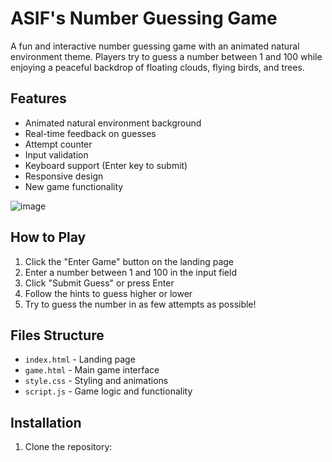 # ASIF's Number Guessing Game

A fun and interactive number guessing game with an animated natural environment theme. Players try to guess a number between 1 and 100 while enjoying a peaceful backdrop of floating clouds, flying birds, and trees.

## Features

- Animated natural environment background
- Real-time feedback on guesses
- Attempt counter
- Input validation
- Keyboard support (Enter key to submit)
- Responsive design
- New game functionality

![image](https://github.com/user-attachments/assets/41b274c4-45c7-4c92-afe6-b94d30bcd39d)



## How to Play

1. Click the "Enter Game" button on the landing page
2. Enter a number between 1 and 100 in the input field
3. Click "Submit Guess" or press Enter
4. Follow the hints to guess higher or lower
5. Try to guess the number in as few attempts as possible!

## Files Structure

- `index.html` - Landing page
- `game.html` - Main game interface
- `style.css` - Styling and animations
- `script.js` - Game logic and functionality

## Installation

1. Clone the repository:
